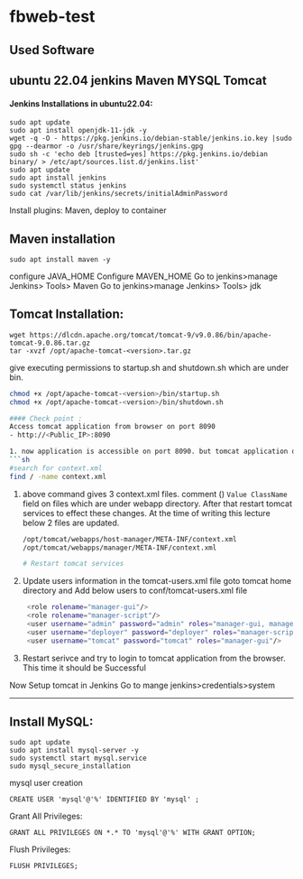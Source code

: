 # fbweb-test
Used Software
------------
ubuntu 22.04
jenkins
Maven
MYSQL
Tomcat
---------------


#### Jenkins Installations in ubuntu22.04:

```
sudo apt update
sudo apt install openjdk-11-jdk -y
wget -q -O - https://pkg.jenkins.io/debian-stable/jenkins.io.key |sudo gpg --dearmor -o /usr/share/keyrings/jenkins.gpg
sudo sh -c 'echo deb [trusted=yes] https://pkg.jenkins.io/debian binary/ > /etc/apt/sources.list.d/jenkins.list'
sudo apt update
sudo apt install jenkins
sudo systemctl status jenkins
sudo cat /var/lib/jenkins/secrets/initialAdminPassword
```
Install plugins: Maven, deploy to container

Maven installation
-----------------
```
sudo apt install maven -y
```
configure JAVA_HOME
Configure MAVEN_HOME
Go to jenkins>manage Jenkins> Tools> Maven
Go to jenkins>manage Jenkins> Tools> jdk

Tomcat Installation:
------------------
```
wget https://dlcdn.apache.org/tomcat/tomcat-9/v9.0.86/bin/apache-tomcat-9.0.86.tar.gz
tar -xvzf /opt/apache-tomcat-<version>.tar.gz
```
give executing permissions to startup.sh and shutdown.sh which are under bin. 
   ```sh
   chmod +x /opt/apache-tomcat-<version>/bin/startup.sh 
   chmod +x /opt/apache-tomcat-<version>/bin/shutdown.sh

#### Check point :
Access tomcat application from browser on port 8090  
 - http://<Public_IP>:8090

1. now application is accessible on port 8090. but tomcat application doesnt allow to login from browser. changing a default parameter in context.xml does address this issue
   ```sh
   #search for context.xml
   find / -name context.xml
   ```
1. above command gives 3 context.xml files. comment (<!-- & -->) `Value ClassName` field on files which are under webapp directory. 
After that restart tomcat services to effect these changes. 
At the time of writing this lecture below 2 files are updated. 
   ```sh 
   /opt/tomcat/webapps/host-manager/META-INF/context.xml
   /opt/tomcat/webapps/manager/META-INF/context.xml
   
   # Restart tomcat services
   ```
1. Update users information in the tomcat-users.xml file
goto tomcat home directory and Add below users to conf/tomcat-users.xml file
   ```sh
	<role rolename="manager-gui"/>
	<role rolename="manager-script"/>
	<user username="admin" password="admin" roles="manager-gui, manager-script"/>
	<user username="deployer" password="deployer" roles="manager-script"/>
	<user username="tomcat" password="tomcat" roles="manager-gui"/>
   ```
1. Restart serivce and try to login to tomcat application from the browser. This time it should be Successful

Now Setup tomcat in Jenkins
Go to mange jenkins>credentials>system

-------
Install MySQL:
--------------
```
sudo apt update
sudo apt install mysql-server -y
sudo systemctl start mysql.service
sudo mysql_secure_installation
```
mysql user creation
```
CREATE USER 'mysql'@'%' IDENTIFIED BY 'mysql' ;
```
Grant All Privileges:
```
GRANT ALL PRIVILEGES ON *.* TO 'mysql'@'%' WITH GRANT OPTION;
```
Flush Privileges:
```
FLUSH PRIVILEGES;
```

